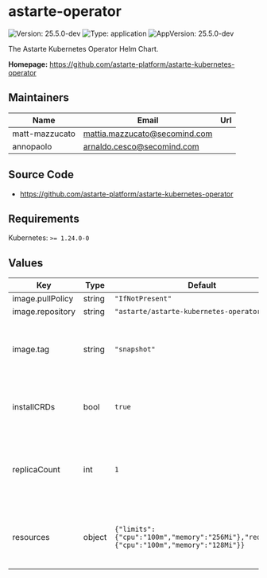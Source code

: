 # astarte-operator

![Version: 25.5.0-dev](https://img.shields.io/badge/Version-25.5.0--dev-informational?style=flat-square) ![Type: application](https://img.shields.io/badge/Type-application-informational?style=flat-square) ![AppVersion: 25.5.0-dev](https://img.shields.io/badge/AppVersion-25.5.0--dev-informational?style=flat-square)

The Astarte Kubernetes Operator Helm Chart.

**Homepage:** <https://github.com/astarte-platform/astarte-kubernetes-operator>

## Maintainers

| Name | Email | Url |
| ---- | ------ | --- |
| matt-mazzucato | mattia.mazzucato@secomind.com |  |
| annopaolo | arnaldo.cesco@secomind.com |  |

## Source Code

* <https://github.com/astarte-platform/astarte-kubernetes-operator>

## Requirements

Kubernetes: `>= 1.24.0-0`

## Values

| Key | Type | Default | Description |
|-----|------|---------|-------------|
| image.pullPolicy | string | `"IfNotPresent"` |  |
| image.repository | string | `"astarte/astarte-kubernetes-operator"` |  |
| image.tag | string | `"snapshot"` | Overrides the image tag whose default is the chart appVersion. |
| installCRDs | bool | `true` | Whether or not to install Astarte CRDs. |
| replicaCount | int | `1` | The number of Astarte Operator replicas in your cluster. |
| resources | object | `{"limits":{"cpu":"100m","memory":"256Mi"},"requests":{"cpu":"100m","memory":"128Mi"}}` | Resources to assign to each Astarte Operator instance. |
